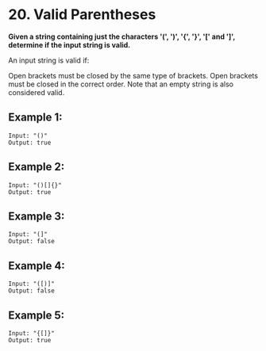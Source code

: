 # 20. Valid Parentheses

**Given a string containing just the characters '(', ')', '{', '}', '[' and ']', determine if the input string is valid.**

An input string is valid if:

Open brackets must be closed by the same type of brackets.
Open brackets must be closed in the correct order.
Note that an empty string is also considered valid.

## Example 1:

    Input: "()"
    Output: true

## Example 2:

    Input: "()[]{}"
    Output: true

## Example 3:

    Input: "(]"
    Output: false

## Example 4:

    Input: "([)]"
    Output: false

## Example 5:

    Input: "{[]}"
    Output: true